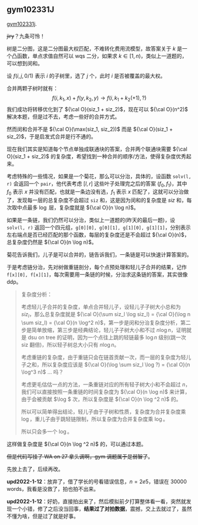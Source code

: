 ## gym102331J

[gym102331j](https://codeforces.com/gym/102331/problem/J). 

~~jiry~~？九条可怜！

树是二分图，这是二分图最大权匹配，不难转化费用流模型，故答案关于 $k$ 是一个凸函数，单点求值自然可以 wqs 二分，如果求 $k \in [1, n)$，类似上一道题的，可以想到闵和。

设 $f(i, j, 0/1)$ 表示 $i$ 的子树里，选了 $j$ 个，此时 $i$ 是否被覆盖的最大权。

合并两颗子树时就有：
$$
f(i, k_1, x) + f(y, k_2, y) \to f(i, k_1 + k_2 (+1), ?)
$$
我们成功将转移优化到了 ${\cal O}(siz_1 + siz_2)$，现在可以 ${\cal O}(n^2)$ 解决本题，但是过不去，考虑一些好的合并方式。

然而闵和合并不是 ${\cal O}(\max(siz_1, siz_2))$ 而是 ${\cal O}(siz_1 + siz_2)$，于是启发式合并是行不通的。

现在我们其实是知道每个节点单独成联通块的答案，合并两个联通块需要 ${\cal O}(siz_1 + siz_2)$ 的复杂度，希望找到一种合并的顺序/方法，使得复杂度优秀起来。

考虑特殊的一些情况，如果是一个菊花，那么可以分治，具体的，设函数 `solv(l, r)` 会返回一个 `pair`，他代表考虑 $[l, r]$ 这些叶子处理完之后的答案 $(f_0, f_1)$，其中 $f_0$ 表示 $x$ 并没有匹配，也就是一条边没有选，$f_1$ 表示 $x$ 匹配了，这就可以分治做了，发现每一层的总复杂度不会超过 `siz` 和，这是因为闵和的复杂度是 $siz$ 和，每次取中点最多 $\log$ 层，复杂度就是 ${\cal O}(n \log n)$。

如果是一条链，我们仍然可以分治，类似上一道题的(昨天的最后一题)，设 `solv(l, r)` 返回一个四元组，`g[0][0], g[0][1], g[1][0], g[1][1]`，分别表示左右端点是否已经匹配的那个函数，每层的复杂度还是不会超过 ${\cal O}(n)$，总复杂度仍然是 ${\cal O}(n \log n)$。

菊花告诉我们，儿子是可以合并的，链告诉我们，一条链是可以快速计算答案的。

于是考虑链分治，先对树做重链剖分，每个点预处理和轻儿子合并的结果，记作 `f[x][0], f[x][1]`，每次需要用一条链的时候，分治求这条链的答案，其实很像 ddp。

> 复杂度分析：
>
> 考虑轻儿子合并的复杂度，单点合并轻儿子，设轻儿子子树大小总和为 $siz_l$，那么总复杂度就是 ${\cal O}(\sum siz_l \log siz_l) = {\cal O}(\log n \sum siz_l) = {\cal O}(n \log^2 n)$，第一步是闵和分治复杂度分析，第二步是简单放缩，第三步是经典结论，轻儿子子树大小和不过 $n \log n$，证明就是 dsu on tree 的证明，因为一个点往上跳的轻链最多 $\log n$ 级别(跳一次 siz 翻倍)，所以轻子树总大小只有 $n \log n$。
>
> 考虑重链的复杂度，由于重链只会在链首贡献一次，而一层的复杂度为轻儿子之和，所以复杂度应该是 ${\cal O}(\log \sum siz_l \log ?) = {\cal O}(n \log^3 n)$ $\ldots$ 吗？
>
> 考虑更毛估估一点的方法，一条重链对应的所有轻子树大小和不会超过 $n$，我们可以直接按照一条重链的时间复杂度为 ${\cal O}(n \log n)$ 来计算，由于会被贡献 $\log $ 次，所以复杂度是 ${\cal O}(n \log ^2 n)$ 的。
>
> 所以可以简单得出结论，轻儿子由于子树和性质，复杂度为合并复杂度乘 $\log$，重儿子由于跳轻链限制，所以复杂度为合并复杂度乘 $\log$。
>
> 所以只会多一个 $\log$。

这样做复杂度是 ${\cal O}(n \log ^2 n)$ 的，可以通过本题。

~~但是代码写挂了 WA on 27 拿头调啊，gym 调题属于是弱智了~~。

先放上去了，后续再改。

**upd2022-1-12**：放弃了，借了学长的号看错误信息，$n = 2e5$，错误在 $30000$ words，我看是没救了，拍也拍不出来。

**upd2022-1-12**：好奶，直接拍出来了，然后模拟前夕打算整体看一看，突然就发现一个小错，修了之后没当回事，**结果过了对拍数据**，震撼，交上去就过了，虽然不懂为啥，但是过了就是好事。

